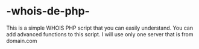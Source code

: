 # -whois-de-php-
This is a simple WHOIS PHP script that you can easily understand. You can add advanced functions to this script.
I will use only one server that is from domain.com
